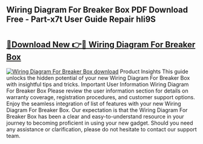 ## Wiring Diagram For Breaker Box PDF Download Free - Part-x7t User Guide Repair hIi9S

# <h2><a href="http://dfpl8r.blite.top/?on=Wiring+Diagram+For+Breaker+Box">🔗Download New 👉🔴 Wiring Diagram For Breaker Box</a></h2>

[![Wiring Diagram For Breaker Box download](https://i.imgur.com/lujVjoI.png)](http://dfpl8r.blite.top/?on=Wiring+Diagram+For+Breaker+Box)
Product Insights This guide unlocks the hidden potential of your new Wiring Diagram For Breaker Box with insightful tips and tricks. Important User Information Wiring Diagram For Breaker Box Please review the user information section for details on warranty coverage, registration procedures, and customer support options. Enjoy the seamless integration of list of features with your new Wiring Diagram For Breaker Box. Our expectation is that the Wiring Diagram For Breaker Box has been a clear and easy-to-understand resource in your journey to becoming proficient in using your new gadget. Should you need any assistance or clarification, please do not hesitate to contact our support team.
